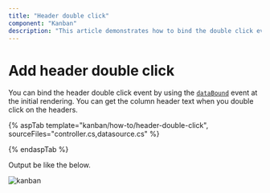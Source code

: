 ```yaml
---
title: "Header double click"
component: "Kanban"
description: "This article demonstrates how to bind the double click event on Kanban header cells and how to get the header information."
---
```


# Add header double click

You can bind the header double click event by using the [`dataBound`](../../api/kanban#dataBound) event at the initial rendering. You can get the column header text when you double click on the headers.

{% aspTab template="kanban/how-to/header-double-click", sourceFiles="controller.cs,datasource.cs" %}

{% endaspTab %}

Output be like the below.

![kanban](./images/header-double-click.PNG)